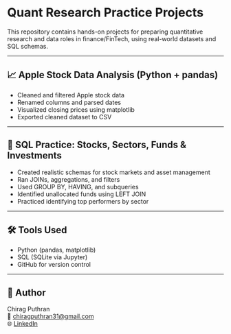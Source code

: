 # Quant Research Practice Projects

This repository contains hands-on projects for preparing quantitative research and data roles in finance/FinTech, using real-world datasets and SQL schemas.

---

## 📈 Apple Stock Data Analysis (Python + pandas)

- Cleaned and filtered Apple stock data
- Renamed columns and parsed dates
- Visualized closing prices using matplotlib
- Exported cleaned dataset to CSV

---

## 💾 SQL Practice: Stocks, Sectors, Funds & Investments

- Created realistic schemas for stock markets and asset management
- Ran JOINs, aggregations, and filters
- Used GROUP BY, HAVING, and subqueries
- Identified unallocated funds using LEFT JOIN
- Practiced identifying top performers by sector

---

## 🛠 Tools Used

- Python (pandas, matplotlib)
- SQL (SQLite via Jupyter)
- GitHub for version control

---

## 🔗 Author

Chirag Puthran  
📧 chiragputhran31@gmail.com  
🌐 [LinkedIn](https://linkedin.com/in/chirag-puthran-01a316208)
